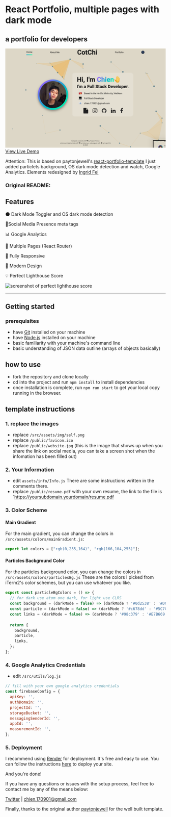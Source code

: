 # React Portfolio, multiple pages with dark mode

## a portfolio for developers

![](src/assets/img/homeprofile.png)
[View Live Demo](https://portfoliochie.onrender.com/)

Attention: This is based on paytonjewell's [react-portfolio-template](https://github.com/paytonjewell/ReactPortfolioTemplate)
I just added particlets background, OS dark mode detection and watch, Google Analytics.
Elements redesigned by [Ingrid Fei](https://ingrid0126.com)


### Original README:

## Features

🌑 Dark Mode Toggler and OS dark mode detection

📱Social Media Presence meta tags

📊 Google Analytics

📖 Multiple Pages (React Router)

📱 Fully Responsive

🎨 Modern Design

💡 Perfect Lighthouse Score

![screenshot of perfect lighthouse score](https://user-images.githubusercontent.com/18350557/179609620-847374a6-23e6-4432-b7a8-181d7d9bf026.png)

---

## Getting started

### prerequisites

- have [Git](https://git-scm.com/) installed on your machine
- have [Node.js](https://nodejs.org/en/download/) installed on your machine
- basic familiarity with your machine's command line
- basic understanding of JSON data outline (arrays of objects basically)

## how to use

- fork the repository and clone locally
- cd into the project and run `npm install` to install dependencies
- once installation is complete, run `npm run start` to get your local copy running in the browser.

## template instructions

### 1. replace the images

- replace `/src/assets/img/self.png`
- replace `/public/favicon.ico`
- replace `/public/website.jpg` (this is the image that shows up when you share the link on social media, you can take a screen shot when the infomation has been filled out)

### 2. Your Information

- edit `assets/info/Info.js` There are some instructions written in the comments there.
- replace `/public/resume.pdf` with your own resume, the link to the file is `https://yoursubdomain.yourdomain/resume.pdf

### 3. Color Scheme

#### Main Gradient

For the main gradient, you can change the colors in `/src/assets/colors/mainGradient.js`:

```js
export let colors = ["rgb(0,255,164)", "rgb(166,104,255)"];
```

#### Particles Background Color

For the particles background color, you can change the colors in `/src/assets/colors/particlesBg.js`
These are the colors I picked from iTerm2's color schemes, but you can use whatever you like.

```js
export const particleBgColors = () => {
  // for dark use atom one dark, for light use CLRS
  const background = (darkMode = false) => (darkMode ? '#0d2538' : '#DCD6C8');
  const particle = (darkMode = false) => (darkMode ? '#c678dd' : '#5C7C8A');
  const links = (darkMode = false) => (darkMode ? '#98c379' : '#E7B669');

  return {
    background,
    particle,
    links,
  };
};
```
### 4. Google Analytics Credentials

- edit `/src/utils/log.js`

```js
// fill with your own google analytics credentials
const firebaseConfig = {
  apiKey: '',
  authDomain: '',
  projectId: '',
  storageBucket: '',
  messagingSenderId: '',
  appId: '',
  measurementId: '',
};
```

### 5. Deployment

I recommend using [Render](https://www.render.com/) for deployment. It's free and easy to use. You can follow the instructions [here](https://render.com/docs) to deploy your site.

And you're done!

If you have any questions or issues with the setup process, feel free to contact me by any of the means below:

[Twitter](https://twitter.com) | chien.170901@gmail.com

Finally, thanks to the original author [paytonjewell](https://github.com/paytonjewell) for the well built template.

